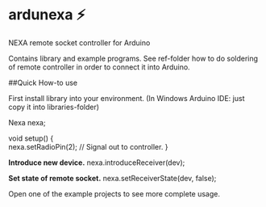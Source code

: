 # ardunexa :zap:
NEXA remote socket controller for Arduino 

Contains library and example programs.
See ref-folder how to do soldering of remote controller in order to connect it into Arduino.

##Quick How-to use

First install library into your environment. (In Windows Arduino IDE: just copy it into libraries-folder)

Nexa nexa;

void setup() {    
    nexa.setRadioPin(2); // Signal out to controller.
}

**Introduce new device.**
nexa.introduceReceiver(dev);

**Set state of remote socket.**
nexa.setReceiverState(dev, false);

Open one of the example projects to see more complete usage.